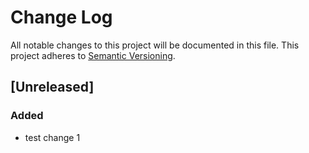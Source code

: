 # Change Log
All notable changes to this project will be documented in this file.
This project adheres to [Semantic Versioning](http://semver.org/).

## [Unreleased]

### Added

-   test change 1
